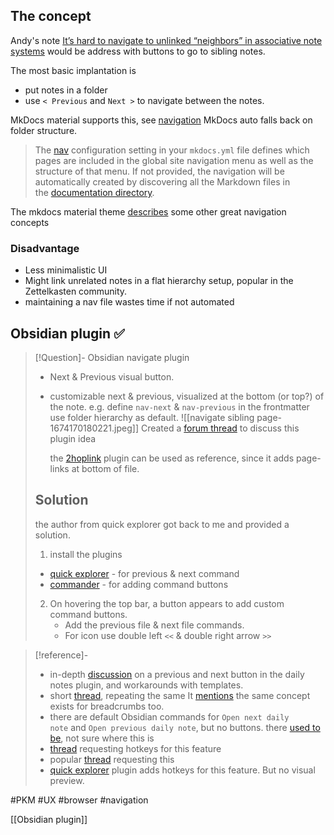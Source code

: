 ## The concept
Andy's note [It’s hard to navigate to unlinked “neighbors” in associative note systems](https://notes.andymatuschak.org/zT6iA52811NuLvbU9W8ixeDc3KUqyCT1wN8) would be address with buttons to go to sibling notes.

The most basic implantation is 
- put notes in a folder
- use `< Previous` and `Next >` to navigate between the notes.

MkDocs material supports this, see [navigation](https://squidfunk.github.io/mkdocs-material/setup/setting-up-the-footer/#navigation)
MkDocs auto falls back on folder structure.
>The [nav](https://www.mkdocs.org/user-guide/configuration/#nav) configuration setting in your `mkdocs.yml` file defines which pages are included in the global site navigation menu as well as the structure of that menu. If not provided, the navigation will be automatically created by discovering all the Markdown files in the [documentation directory](https://www.mkdocs.org/user-guide/configuration/#docs_dir).

The mkdocs material theme  [describes](https://squidfunk.github.io/mkdocs-material/setup/setting-up-navigation/) some other great navigation concepts

### Disadvantage
- Less minimalistic UI
- Might link unrelated notes in a flat hierarchy setup, popular in the Zettelkasten community.
- maintaining a nav file wastes time if not automated

## Obsidian plugin ✅

> [!Question]- Obsidian navigate plugin
> - Next & Previous visual button.
> - customizable next & previous, visualized at the bottom (or top?) of the note.
>   e.g. define `nav-next` & `nav-previous` in the frontmatter
>   use folder hierarchy as default.
>   ![[navigate sibling page-1674170180221.jpeg]]
>   Created a [forum thread](https://forum.obsidian.md/t/navigate-sibling-page-previous-next/52701) to discuss this plugin idea
>   
>   the [2hoplink](https://github.com/tokuhirom/obsidian-2hop-links-plugin) plugin can be used as reference, since it adds page-links at bottom of file.
>   
>   
> ## Solution
> the author from quick explorer got back to me and provided a solution.
> 
> 1. install the plugins
> -   [quick explorer](https://github.com/pjeby/quick-explorer) - for previous & next command
> -   [commander](https://github.com/phibr0/obsidian-commander) - for adding command buttons
> 
> 2. On hovering the top bar, a button appears to add custom command buttons.
>    - Add the previous file & next file commands.
>    - For icon use double left `<<` & double right arrow  `>>`

> [!reference]- 
> - in-depth [discussion](https://forum.obsidian.md/t/daily-notes-next-previous/4573/13) on a previous and next button in the daily notes plugin, and workarounds with templates.
> - short [thread](https://forum.obsidian.md/t/automatic-next-and-previous-sibling-for-breadcrumbs/40469), repeating the same
>   It [mentions](https://breadcrumbs-wiki.onrender.com/docs/Alternative%20Hierarchies/Hierarchy%20Notes) the same concept exists for breadcrumbs too.
> - there are default Obsidian commands for `Open next daily note` and `Open previous daily note`, but no buttons. there [used to be](https://forum.obsidian.md/t/daily-notes-next-and-previous-fail-when-using-folder-in-template/27623), not sure where this is
> - [thread](https://forum.obsidian.md/t/is-there-a-shortcut-for-opening-next-note/23812/2) requesting hotkeys for this feature
> - popular [thread](https://forum.obsidian.md/t/iterate-through-files-in-the-file-sidebar-with-keyboard/629/60) requesting this
> - [quick explorer](https://github.com/pjeby/quick-explorer) plugin adds hotkeys for this feature. But no visual preview.

#PKM #UX #browser #navigation

[[Obsidian plugin]]